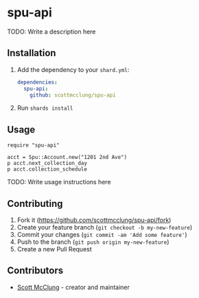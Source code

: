 # spu-api

TODO: Write a description here

## Installation

1. Add the dependency to your `shard.yml`:

   ```yaml
   dependencies:
     spu-api:
       github: scottmcclung/spu-api
   ```

2. Run `shards install`

## Usage

```crystal
require "spu-api"

acct = Spu::Account.new("1201 2nd Ave")
p acct.next_collection_day
p acct.collection_schedule
```

TODO: Write usage instructions here


## Contributing

1. Fork it (<https://github.com/scottmcclung/spu-api/fork>)
2. Create your feature branch (`git checkout -b my-new-feature`)
3. Commit your changes (`git commit -am 'Add some feature'`)
4. Push to the branch (`git push origin my-new-feature`)
5. Create a new Pull Request

## Contributors

- [Scott McClung](https://github.com/scottmcclung) - creator and maintainer
